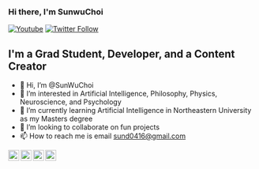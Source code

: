 ### Hi there, I'm SunwuChoi

[![Youtube](https://www.youtube.com/channel/UC_Yfuux-CgwDqwNczY9g-nA)](SunwuChoi)
[![Twitter Follow](https://img.shields.io/twitter/follow/Sund0416?color=1DA1F2&logo=twitter&style=for-the-badge)](https://twitter.com/intent/follow?original_referer=https%3A%2F%2Fgithub.com%2FcodeSTACKr&screen_name=codeSTACKr)

## I'm a Grad Student, Developer, and a Content Creator

- 👋 Hi, I’m @SunWuChoi
- 👀 I’m interested in Artificial Intelligence, Philosophy, Physics, Neuroscience, and Psychology
- 🌱 I’m currently learning Artificial Intelligence in Northeastern University as my Masters degree
- 💞️ I’m looking to collaborate on fun projects
- 📫 How to reach me is email sund0416@gmail.com

[<img align="left" alt="SunwuChoi | YouTube" width="22px" src="https://cdn.jsdelivr.net/npm/simple-icons@v3/icons/youtube.svg" />][youtube]
[<img align="left" alt="SunwuChoi | Twitter" width="22px" src="https://cdn.jsdelivr.net/npm/simple-icons@v3/icons/twitter.svg" />][twitter]
[<img align="left" alt="SunwuChoi | LinkedIn" width="22px" src="https://cdn.jsdelivr.net/npm/simple-icons@v3/icons/linkedin.svg" />][linkedin]
[<img align="left" alt="SunwuChoi | Instagram" width="22px" src="https://cdn.jsdelivr.net/npm/simple-icons@v3/icons/instagram.svg" />][instagram]


[twitter]: https://twitter.com/sund0416
[youtube]: https://www.youtube.com/c/SunWuChoi
[instagram]: https://instagram.com/sund0416
[linkedin]: https://www.linkedin.com/in/sunwu-choi-1753b7117/
